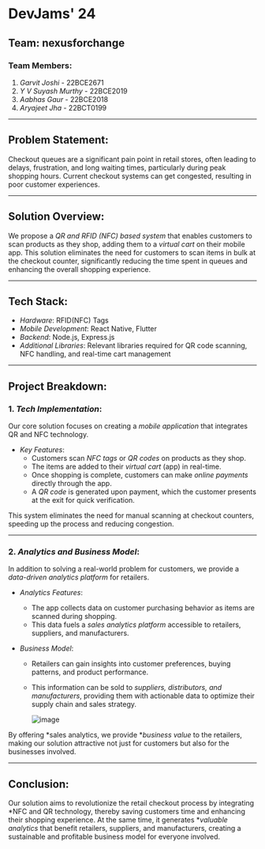 # DevJams' 24

## Team: nexusforchange

### Team Members:
1. *Garvit Joshi* - 22BCE2671
2. *Y V Suyash Murthy* - 22BCE2019
3. *Aabhas Gaur* - 22BCE2018
4. *Aryajeet Jha* - 22BCT0199

---

## Problem Statement:
Checkout queues are a significant pain point in retail stores, often leading to delays, frustration, and long waiting times, particularly during peak shopping hours. Current checkout systems can get congested, resulting in poor customer experiences.

---

## Solution Overview:
We propose a *QR and RFID (NFC) based system* that enables customers to scan products as they shop, adding them to a *virtual cart* on their mobile app. This solution eliminates the need for customers to scan items in bulk at the checkout counter, significantly reducing the time spent in queues and enhancing the overall shopping experience.

---

## Tech Stack:
- *Hardware*: RFID(NFC) Tags
- *Mobile Development*: React Native, Flutter
- *Backend*: Node.js, Express.js
- *Additional Libraries*: Relevant libraries required for QR code scanning, NFC handling, and real-time cart management

---

## Project Breakdown:

### 1. *Tech Implementation*:
Our core solution focuses on creating a *mobile application* that integrates QR and NFC technology. 

- *Key Features*:
  - Customers scan *NFC tags* or *QR codes* on products as they shop.
  - The items are added to their *virtual cart* (app) in real-time.
  - Once shopping is complete, customers can make *online payments* directly through the app.
  - A *QR code* is generated upon payment, which the customer presents at the exit for quick verification.

This system eliminates the need for manual scanning at checkout counters, speeding up the process and reducing congestion.

---

### 2. *Analytics and Business Model*:
In addition to solving a real-world problem for customers, we provide a *data-driven analytics platform* for retailers.

- *Analytics Features*:
  - The app collects data on customer purchasing behavior as items are scanned during shopping.
  - This data fuels a *sales analytics platform* accessible to retailers, suppliers, and manufacturers.
  
- *Business Model*:
  - Retailers can gain insights into customer preferences, buying patterns, and product performance.
  - This information can be sold to *suppliers, distributors, and manufacturers*, providing them with actionable data to optimize their supply chain and sales strategy.

    ![image](https://github.com/user-attachments/assets/1fd31a4f-4995-4fac-b700-890272d178fc)


By offering *sales analytics, we provide **business value* to the retailers, making our solution attractive not just for customers but also for the businesses involved.

---

## Conclusion:
Our solution aims to revolutionize the retail checkout process by integrating *NFC and QR technology, thereby saving customers time and enhancing their shopping experience. At the same time, it generates **valuable analytics* that benefit retailers, suppliers, and manufacturers, creating a sustainable and profitable business model for everyone involved.
